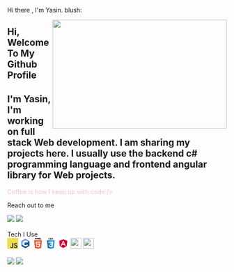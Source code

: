  Hi there , I'm Yasin. blush:

<img src="https://img.freepik.com/premium-vector/hello-lettering-handwritten-vector_546326-23.jpg?w=2000" width="400" height="250" align="right">


## Hi, Welcome To My Github Profile 
## I'm Yasin, I'm working on full stack Web development. I am sharing my projects here. I usually use the backend c# programming language and frontend angular library for Web projects. 

<font color="pink" > Coffee is how I keep up with code /></font> 

Reach out to me
<div class="container">
<img width="22" src="https://unpkg.com/simple-icons@v4/icons/instagram.svg" href='https://www.instagram.com/yasnozkaynk/'/>
<img width="22" src="https://unpkg.com/simple-icons@v4/icons/linkedin.svg" href='https://www.linkedin.com/in/yasin-%C3%B6zkaynak-b3a4071b1'/>                             </div>
<br>
Tech I Use
<div class="container">
<img src="https://raw.githubusercontent.com/github/explore/80688e429a7d4ef2fca1e82350fe8e3517d3494d/topics/javascript/javascript.png" width="25" height="25">
<img src="https://raw.githubusercontent.com/github/explore/f3e22f0dca2be955676bc70d6214b95b13354ee8/topics/c/c.png" width="25" height="25">
<img src="https://raw.githubusercontent.com/github/explore/80688e429a7d4ef2fca1e82350fe8e3517d3494d/topics/html/html.png" width="25" height="25">
<img src="https://raw.githubusercontent.com/github/explore/80688e429a7d4ef2fca1e82350fe8e3517d3494d/topics/css/css.png" width="25" height="25">
<img src="https://raw.githubusercontent.com/github/explore/80688e429a7d4ef2fca1e82350fe8e3517d3494d/topics/angular/angular.png" width="25" height="25">
<img src="https://www.stepsoftware.com/images/services/c-sharp.png" width="25" height="25">
<img src="https://silentinstallhq.com/wp-content/uploads/2020/12/NET.png" width="25" height="25">
</div>
<br>
<img src="https://github-readme-stats.vercel.app/api?username=yasinozkaynk&theme=radical">
<img src="https://github-readme-stats.vercel.app/api/top-langs/?username=yasinozkaynk&layout=compact">

